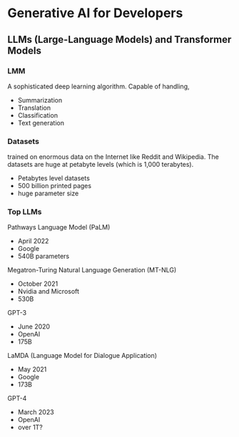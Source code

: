 # Generative AI for Developers

## LLMs (Large-Language Models) and Transformer Models

### LMM
A sophisticated deep learning algorithm. Capable of handling,
* Summarization
* Translation
* Classification
* Text generation

### Datasets
trained on enormous data on the Internet like Reddit and Wikipedia. The datasets are huge at petabyte levels (which is 1,000 terabytes).
* Petabytes level datasets
* 500 billion printed pages
* huge parameter size

### Top LLMs
Pathways Language Model (PaLM)
* April 2022
* Google
* 540B parameters

Megatron-Turing Natural Language Generation (MT-NLG)
* October 2021
* Nvidia and Microsoft
* 530B

GPT-3
* June 2020
* OpenAI
* 175B

LaMDA (Language Model for Dialogue Application)
* May 2021
* Google
* 173B

GPT-4
* March 2023
* OpenAI
* over 1T?

